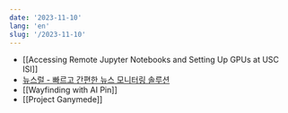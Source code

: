 ```yaml
---
date: '2023-11-10'
lang: 'en'
slug: '/2023-11-10'
---
```


- [[Accessing Remote Jupyter Notebooks and Setting Up GPUs at USC ISI]]
- [뉴스럴 - 빠르고 간편한 뉴스 모니터링 솔루션](https://www.neusral.com/)
- [[Wayfinding with AI Pin]]
- [[Project Ganymede]]
